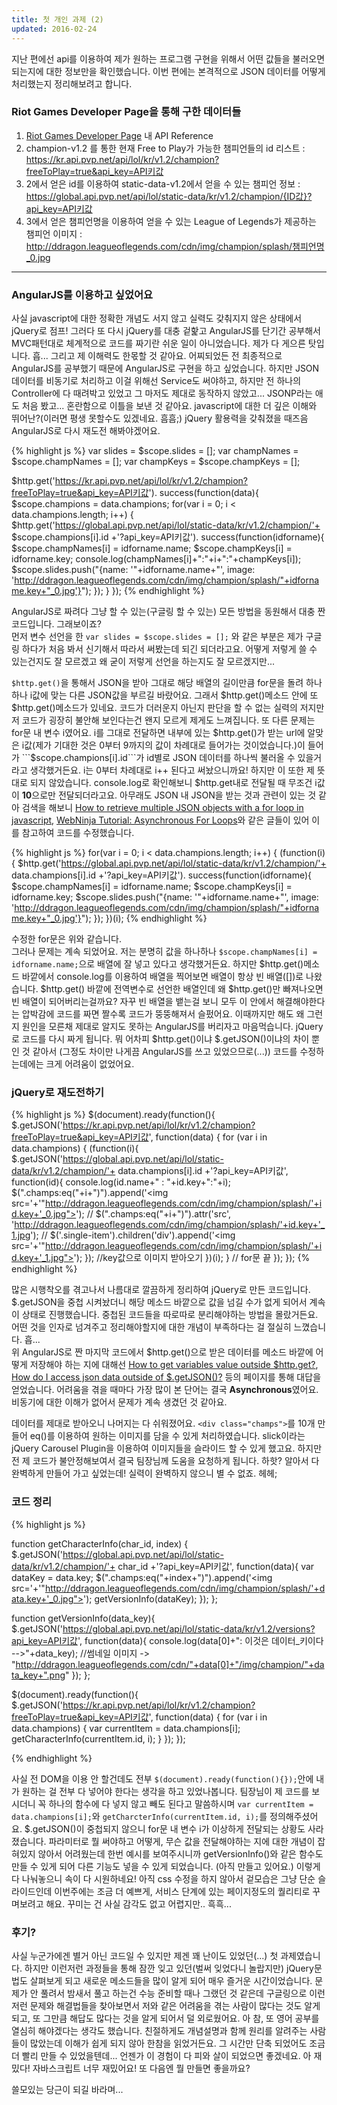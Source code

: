 ```yaml
---
title: 첫 개인 과제 (2)
updated: 2016-02-24
---
```


지난 편에선 api를 이용하여 제가 원하는 프로그램 구현을 위해서 어떤 값들을 불러오면 되는지에 대한 정보만을 확인했습니다. 이번 편에는 본격적으로 JSON 데이터를 어떻게 처리했는지 정리해보려고 합니다.

### Riot Games Developer Page을 통해 구한 데이터들

1. [Riot Games Developer Page](https://developer.riotgames.com/) 내 API Reference   
2. champion-v1.2 를 통한 현재 Free to Play가 가능한 챔피언들의 id 리스트 : https://kr.api.pvp.net/api/lol/kr/v1.2/champion?freeToPlay=true&api_key=API키값   
3. 2에서 얻은 id를 이용하여 static-data-v1.2에서 얻을 수 있는 챔피언 정보 : https://global.api.pvp.net/api/lol/static-data/kr/v1.2/champion/{ID값}?api_key=API키값   
4. 3에서 얻은 챔피언명을 이용하여 얻을 수 있는 League of Legends가 제공하는 챔피언 이미지 : http://ddragon.leagueoflegends.com/cdn/img/champion/splash/챔피언명_0.jpg

---

### AngularJS를 이용하고 싶었어요

사실 javascript에 대한 정확한 개념도 서지 않고 실력도 갖춰지지 않은 상태에서 jQuery로 점프! 그러다 또 다시 jQuery를 대충 겉핥고 AngularJS를 단기간 공부해서 MVC패턴대로 체계적으로 코드를 짜기란 쉬운 일이 아니었습니다. 제가 다 게으른 탓입니다. 흡... 그리고 제 이해력도 한몫할 것 같아요.
어찌되었든 전 최종적으로 AngularJS를 공부했기 때문에 AngularJS로 구현을 하고 싶었습니다. 하지만 JSON 데이터를 비동기로 처리하고 이걸 위해선 Service도 써야하고, 하지만 전 하나의 Controller에 다 때려박고 있었고 그 마저도 제대로 동작하지 않았고... JSONP라는 애도 처음 봤고... 혼란함으로 이틀을 보낸 것 같아요. javascript에 대한 더 깊은 이해와 뛰어난?(이러면 평생 못할수도 있겠네요. 흠흠;) jQuery 활용력을 갖춰졌을 때즈음 AngularJS로 다시 재도전 해봐야겠어요.

{% highlight js %}
var slides = $scope.slides = [];
var champNames = $scope.champNames = [];
var champKeys = $scope.champKeys = [];

$http.get('https://kr.api.pvp.net/api/lol/kr/v1.2/champion?freeToPlay=true&api_key=API키값').
        success(function(data){
            $scope.champions = data.champions;
            for(var i = 0; i < data.champions.length; i++) {
    $http.get('https://global.api.pvp.net/api/lol/static-data/kr/v1.2/champion/'+ $scope.champions[i].id +'?api_key=API키값').
        success(function(idforname){
            $scope.champNames[i] = idforname.name;
            $scope.champKeys[i] = idforname.key;
            console.log(champNames[i]+":"+i+":"+champKeys[i]);
            $scope.slides.push("{name: '"+idforname.name+"', image: 'http://ddragon.leagueoflegends.com/cdn/img/champion/splash/"+idforname.key+"_0.jpg'}");
        });
    }
});
{% endhighlight %}

AngularJS로 짜려다 그냥 할 수 있는(구글링 할 수 있는) 모든 방법을 동원해서 대충 짠 코드입니다. 그래보이죠?   
먼저 변수 선언을 한 ``` var slides = $scope.slides = []; ``` 와 같은 부분은 제가 구글링 하다가 처음 봐서 신기해서 따라서 써봤는데 되긴 되더라고요. 어떻게 저렇게 쓸 수 있는건지도 잘 모르겠고 왜 굳이 저렇게 선언을 하는지도 잘 모르겠지만...   

```$http.get()```을 통해서 JSON을 받아 그대로 해당 배열의 길이만큼 for문을 돌려 하나하나 i값에 맞는 다른 JSON값을 부르길 바랐어요. 그래서 $http.get()메소드 안에 또 $http.get()메소드가 있네요. 코드가 더러운지 아닌지 판단을 할 수 없는 실력의 저지만 저 코드가 굉장히 불안해 보인다는건 왠지 모르게 제게도 느껴집니다.
또 다른 문제는 for문 내 변수 i였어요. i를 그대로 전달하면 내부에 있는 $http.get()가 받는 url에 알맞은 i값(제가 기대한 것은 0부터 9까지의 값이 차례대로 들어가는 것이었습니다.)이 들어가 ```$scope.champions[i].id```가 id별로 JSON 데이터를 하나씩 불러올 수 있을거라고 생각했거든요. i는 0부터 차례대로 i++ 된다고 써놨으니까요! 하지만 이 또한 제 뜻대로 되지 않았습니다. console.log로 확인해보니 $http.get내로 전달될 때 무조건 i값이 **10**으로만 전달되더라고요. 아무래도 JSON 내 JSON을 받는 것과 관련이 있는 것 같아 검색을 해보니 [How to retrieve multiple JSON objects with a for loop in javascript](http://stackoverflow.com/questions/16380714/how-to-retrieve-multiple-json-objects-with-a-for-loop-in-javascript), [WebNinja Tutorial: Asynchronous For Loops](http://blog.chaoscollective.org/post/40284901138/webninja-tutorial-asynchronous-for-loops)와 같은 글들이 있어 이를 참고하여 코드를 수정했습니다. 

{% highlight js %}
    for(var i = 0; i < data.champions.length; i++) {
            (function(i){
                $http.get('https://global.api.pvp.net/api/lol/static-data/kr/v1.2/champion/'+ data.champions[i].id +'?api_key=API키값').
                success(function(idforname){
                    $scope.champNames[i] = idforname.name;
                    $scope.champKeys[i] = idforname.key;
                    $scope.slides.push("{name: '"+idforname.name+"', image: 'http://ddragon.leagueoflegends.com/cdn/img/champion/splash/"+idforname.key+"_0.jpg'}");
                });
            })(i);
{% endhighlight %}

수정한 for문은 위와 같습니다.   
그러나 문제는 계속 되었어요. 저는 분명히 값을 하나하나 ```$scope.champNames[i] = idforname.name;```으로 배열에 잘 넣고 있다고 생각했거든요. 하지만 $http.get()메소드 바깥에서 console.log를 이용하여 배열을 찍어보면 배열이 항상 빈 배열([])로 나왔습니다. $http.get() 바깥에 전역변수로 선언한 배열인데 왜 $http.get()만 빠져나오면 빈 배열이 되어버리는걸까요? 자꾸 빈 배열을 뱉는걸 보니 모두 이 안에서 해결해야한다는 압박감에 코드를 짜면 짤수록 코드가 뚱뚱해져서 슬펐어요. 이때까지만 해도 왜 그런지 원인을 모른채 제대로 알지도 못하는 AngularJS를 버리자고 마음먹습니다. jQuery로 코드를 다시 짜게 됩니다. 뭐 어차피 $http.get()이냐 $.getJSON()이냐의 차이 뿐인 것 같아서 (그정도 차이만 나게끔 AngularJS를 쓰고 있었으므로(...)) 코드를 수정하는데에는 크게 어려움이 없었어요.   


### jQuery로 재도전하기

{% highlight js %}
$(document).ready(function(){
$.getJSON('https://kr.api.pvp.net/api/lol/kr/v1.2/champion?freeToPlay=true&api_key=API키값', function(data) {
        for (var i in data.champions) {
            (function(i){
                $.getJSON('https://global.api.pvp.net/api/lol/static-data/kr/v1.2/champion/'+ data.champions[i].id +'?api_key=API키값',
                function(id){
                    console.log(id.name+" : "+id.key+":"+i);
                    $(".champs:eq("+i+")").append('<img src='+'"http://ddragon.leagueoflegends.com/cdn/img/champion/splash/'+id.key+'_0.jpg">');
                    // $(".champs:eq("+i+")").attr('src', 'http://ddragon.leagueoflegends.com/cdn/img/champion/splash/'+id.key+'_1.jpg');
                    // $('.single-item').children('div').append('<img src='+'"http://ddragon.leagueoflegends.com/cdn/img/champion/splash/'+id.key+'_1.jpg">');
                }); //key값으로 이미지 받아오기
            })(i);
        } // for문 끝
    });
});
{% endhighlight %}

많은 시행착오를 겪고나서 나름대로 깔끔하게 정리하여 jQuery로 만든 코드입니다. $.getJSON을 중첩 시켜놨더니 해당 메소드 바깥으로 값을 넘길 수가 없게 되어서 계속 이 상태로 진행했습니다. 중첩된 코드들을 따로따로 분리해야하는 방법을 몰랐거든요. 어떤 것을 인자로 넘겨주고 정리해야할지에 대한 개념이 부족하다는 걸 절실히 느꼈습니다. 흡...   
위 AngularJS로 짠 마지막 코드에서 $http.get()으로 받은 데이터를 메소드 바깥에 어떻게 저장해야 하는 지에 대해선 [How to get variables value outside $http.get?](http://stackoverflow.com/questions/28169376/how-to-get-variables-value-outside-http-get), [How do I access json data outside of $.getJSON()?](https://forum.jquery.com/topic/how-do-i-access-json-data-outside-of-getjson) 등의 페이지를 통해 대답을 얻었습니다. 어려움을 겪을 때마다 가장 많이 본 단어는 결국 **Asynchronous**였어요. 비동기에 대한 이해가 없어서 문제가 계속 생겼던 것 같아요. 
   
데이터를 제대로 받아오니 나머지는 다 쉬워졌어요. ```<div class="champs">```를 10개 만들어 eq()를 이용하여 원하는 이미지를 담을 수 있게 처리하였습니다. slick이라는 jQuery Carousel Plugin을 이용하여 이미지들을 슬라이드 할 수 있게 했고요. 하지만 전 제 코드가 불안정해보여서 결국 팀장님께 도움을 요청하게 됩니다. 하핫? 알아서 다 완벽하게 만들어 가고 싶었는데! 실력이 완벽하지 않으니 별 수 없죠. 헤헤;


### 코드 정리

{% highlight js %}

function getCharacterInfo(char_id, index) {
    $.getJSON('https://global.api.pvp.net/api/lol/static-data/kr/v1.2/champion/'+ char_id +'?api_key=API키값',
    function(data){
        var dataKey = data.key;
        $(".champs:eq("+index+")").append('<img src='+'"http://ddragon.leagueoflegends.com/cdn/img/champion/splash/'+data.key+'_0.jpg">');
        getVersionInfo(dataKey);
    });
};

function getVersionInfo(data_key){
    $.getJSON('https://global.api.pvp.net/api/lol/static-data/kr/v1.2/versions?api_key=API키값', function(data){
        console.log(data[0]+": 이것은 데이터_키이다 -->"+data_key);
        //썸네일 이미지 -> "http://ddragon.leagueoflegends.com/cdn/"+data[0]+"/img/champion/"+data_key+".png"
    });
};

$(document).ready(function(){
    $.getJSON('https://kr.api.pvp.net/api/lol/kr/v1.2/champion?freeToPlay=true&api_key=API키값', function(data) {
        for (var i in data.champions) {
            var currentItem = data.champions[i];
            getCharacterInfo(currentItem.id, i);
        }
    });
});

{% endhighlight %}

사실 전 DOM을 이용 안 할건데도 전부 ```$(document).ready(function(){});```안에 내가 원하는 걸 전부 다 넣어야 한다는 생각을 하고 있었나봅니다. 팀장님이 제 코드를 보시더니 꼭 하나의 함수에 다 넣지 않고 빼도 된다고 말씀하시며 ```var currentItem = data.champions[i];```와 ```getCharcterInfo(currentItem.id, i);```를 정의해주셨어요. $.getJSON()이 중첩되지 않으니 for문 내 변수 i가 이상하게 전달되는 상황도 사라졌습니다. 파라미터로 뭘 써야하고 어떻게, 무슨 값을 전달해야하는 지에 대한 개념이 잡혀있지 않아서 어려웠는데 한번 예시를 보여주시니까 getVersionInfo()와 같은 함수도 만들 수 있게 되어 다른 기능도 넣을 수 있게 되었습니다. (아직 만들고 있어요.) 이렇게 다 나눠놓으니 속이 다 시원하네요! 아직 css 수정을 하지 않아서 겉모습은 그냥 단순 슬라이드인데 이번주에는 조금 더 예쁘게, 서비스 단계에 있는 페이지정도의 퀄리티로 꾸며보려고 해요. 꾸미는 건 사실 감각도 없고 어렵지만.. 흑흑...


### 후기?

사실 누군가에겐 별거 아닌 코드일 수 있지만 제겐 꽤 난이도 있었던(...) 첫 과제였습니다. 하지만 이런저런 과정들을 통해 잠깐 잊고 있던(벌써 잊었다니 놀랍지만) jQuery문법도 살펴보게 되고 새로운 메소드들을 많이 알게 되어 매우 즐거운 시간이었습니다. 문제가 안 풀려서 밤새서 풀고 하는건 수능 준비할 때나 그랬던 것 같은데 구글링으로 이런저런 문제와 해결법들을 찾아보면서 저와 같은 어려움을 겪는 사람이 많다는 것도 알게 되고, 또 그만큼 해답도 많다는 것을 알게 되어서 덜 외로웠어요. 아 참, 또 영어 공부를 열심히 해야겠다는 생각도 했습니다. 친절하게도 개념설명과 함께 원리를 알려주는 사람들이 많았는데 이해가 쉽게 되지 않아 한참을 읽었거든요. 그 시간만 단축 되었어도 조금 더 빨리 만들 수 있었을텐데... 언젠가 이 경험이 다 피와 살이 되었으면 좋겠네요. 아 재밌다! 자바스크립트 너무 재밌어요! 또 다음엔 뭘 만들면 좋을까요?   

쓸모있는 당근이 되길 바라며...
